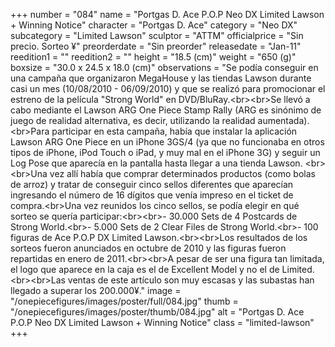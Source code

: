 +++
number = "084"
name = "Portgas D. Ace P.O.P Neo DX Limited Lawson &#43; Winning Notice"
character = "Portgas D. Ace"
category = "Neo DX"
subcategory = "Limited Lawson"
sculptor = "ATTM"
officialprice = "Sin precio. Sorteo ¥"
preorderdate = "Sin preorder"
releasedate = "Jan-11"
reedition1 = ""
reedition2 = ""
height = "18.5 (cm)"
weight = "650 (g)"
boxsize = "30.0 x 24.5 x 18.0 (cm)"
observations = "Se podía conseguir en una campaña que organizaron MegaHouse y las tiendas Lawson durante casi un mes (10/08/2010 - 06/09/2010) y que se realizó para promocionar el estreno de la película &#34;Strong World&#34; en DVD/BluRay.&lt;br&gt;&lt;br&gt;Se llevó a cabo mediante el Lawson ARG One Piece Stamp Rally (ARG es sinónimo de juego de realidad alternativa, es decir, utilizando la realidad aumentada).&lt;br&gt;Para participar en esta campaña, había que instalar la aplicación Lawson ARG One Piece en un iPhone 3GS/4 (ya que no funcionaba en otros tipos de iPhone, iPod Touch o iPad, y muy mal en el iPhone 3G) y seguir un Log Pose que aparecía en la pantalla hasta llegar a una tienda Lawson. &lt;br&gt;&lt;br&gt;Una vez allí había que comprar determinados productos (como bolas de arroz) y tratar de conseguir cinco sellos diferentes que aparecían ingresando el número de 16 dígitos que venía impreso en el ticket de compra.&lt;br&gt;Una vez reunidos los cinco sellos, se podía elegir en qué sorteo se quería participar:&lt;br&gt;&lt;br&gt;- 30.000 Sets de 4 Postcards de Strong World.&lt;br&gt;- 5.000 Sets de 2 Clear Files de Strong World.&lt;br&gt;- 100 figuras de Ace P.O.P DX Limited Lawson.&lt;br&gt;&lt;br&gt;Los resultados de los sorteos fueron anunciados en octubre de 2010 y las figuras fueron repartidas en enero de 2011.&lt;br&gt;&lt;br&gt;A pesar de ser una figura tan limitada, el logo que aparece en la caja es el de Excellent Model y no el de Limited.&lt;br&gt;&lt;br&gt;Las ventas de este artículo son muy escasas y las subastas han llegado a superar los 200.000¥."
image = "/onepiecefigures/images/poster/full/084.jpg"
thumb = "/onepiecefigures/images/poster/thumb/084.jpg"
alt = "Portgas D. Ace P.O.P Neo DX Limited Lawson &#43; Winning Notice"
class = "limited-lawson"
+++
